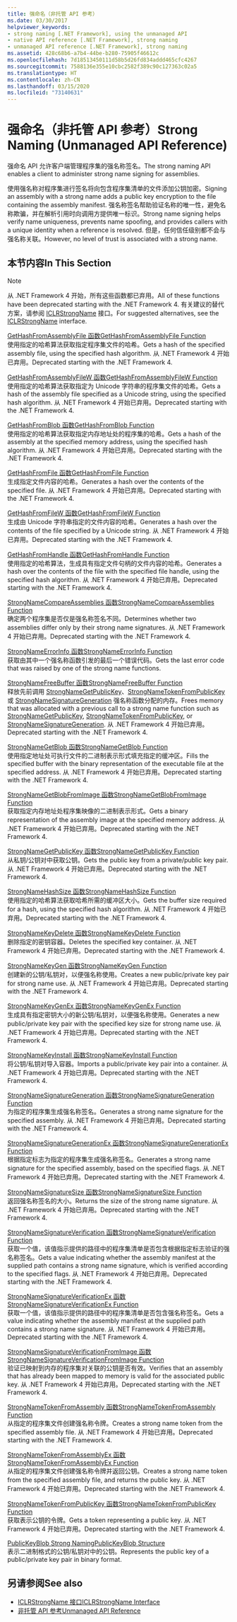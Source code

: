 ```yaml
---
title: 强命名（非托管 API 参考）
ms.date: 03/30/2017
helpviewer_keywords:
- strong naming [.NET Framework], using the unmanaged API
- native API reference [.NET Framework], strong naming
- unmanaged API reference [.NET Framework], strong naming
ms.assetid: 428c68b6-a7b4-44be-b280-75905f46612c
ms.openlocfilehash: 7d18513450111d58b5d26fd834addd465cfc4267
ms.sourcegitcommit: 7588136e355e10cbc2582f389c90c127363c02a5
ms.translationtype: HT
ms.contentlocale: zh-CN
ms.lasthandoff: 03/15/2020
ms.locfileid: "73140631"
---
```

# <a name="strong-naming-unmanaged-api-reference"></a><span data-ttu-id="72d76-102">强命名（非托管 API 参考）</span><span class="sxs-lookup"><span data-stu-id="72d76-102">Strong Naming (Unmanaged API Reference)</span></span>
<span data-ttu-id="72d76-103">强命名 API 允许客户端管理程序集的强名称签名。</span><span class="sxs-lookup"><span data-stu-id="72d76-103">The strong naming API enables a client to administer strong name signing for assemblies.</span></span>  
  
 <span data-ttu-id="72d76-104">使用强名称对程序集进行签名将向包含程序集清单的文件添加公钥加密。</span><span class="sxs-lookup"><span data-stu-id="72d76-104">Signing an assembly with a strong name adds a public key encryption to the file containing the assembly manifest.</span></span> <span data-ttu-id="72d76-105">强名称签名帮助验证名称的唯一性，避免名称欺骗，并在解析引用时向调用方提供唯一标识。</span><span class="sxs-lookup"><span data-stu-id="72d76-105">Strong name signing helps verify name uniqueness, prevents name spoofing, and provides callers with a unique identity when a reference is resolved.</span></span> <span data-ttu-id="72d76-106">但是，任何信任级别都不会与强名称关联。</span><span class="sxs-lookup"><span data-stu-id="72d76-106">However, no level of trust is associated with a strong name.</span></span>  
  
## <a name="in-this-section"></a><span data-ttu-id="72d76-107">本节内容</span><span class="sxs-lookup"><span data-stu-id="72d76-107">In This Section</span></span>  
  
> [!NOTE]
> <span data-ttu-id="72d76-108">从 .NET Framework 4 开始，所有这些函数都已弃用。</span><span class="sxs-lookup"><span data-stu-id="72d76-108">All of these functions have been deprecated starting with the .NET Framework 4.</span></span> <span data-ttu-id="72d76-109">有关建议的替代方案，请参阅 [ICLRStrongName](../hosting/iclrstrongname-interface.md) 接口。</span><span class="sxs-lookup"><span data-stu-id="72d76-109">For suggested alternatives, see the [ICLRStrongName](../hosting/iclrstrongname-interface.md) interface.</span></span>  
  
 [<span data-ttu-id="72d76-110">GetHashFromAssemblyFile 函数</span><span class="sxs-lookup"><span data-stu-id="72d76-110">GetHashFromAssemblyFile Function</span></span>](gethashfromassemblyfile-function.md)  
 <span data-ttu-id="72d76-111">使用指定的哈希算法获取指定程序集文件的哈希。</span><span class="sxs-lookup"><span data-stu-id="72d76-111">Gets a hash of the specified assembly file, using the specified hash algorithm.</span></span> <span data-ttu-id="72d76-112">从 .NET Framework 4 开始已弃用。</span><span class="sxs-lookup"><span data-stu-id="72d76-112">Deprecated starting with the .NET Framework 4.</span></span>  
  
 [<span data-ttu-id="72d76-113">GetHashFromAssemblyFileW 函数</span><span class="sxs-lookup"><span data-stu-id="72d76-113">GetHashFromAssemblyFileW Function</span></span>](gethashfromassemblyfilew-function.md)  
 <span data-ttu-id="72d76-114">使用指定的哈希算法获取指定为 Unicode 字符串的程序集文件的哈希。</span><span class="sxs-lookup"><span data-stu-id="72d76-114">Gets a hash of the assembly file specified as a Unicode string, using the specified hash algorithm.</span></span> <span data-ttu-id="72d76-115">从 .NET Framework 4 开始已弃用。</span><span class="sxs-lookup"><span data-stu-id="72d76-115">Deprecated starting with the .NET Framework 4.</span></span>  
  
 [<span data-ttu-id="72d76-116">GetHashFromBlob 函数</span><span class="sxs-lookup"><span data-stu-id="72d76-116">GetHashFromBlob Function</span></span>](gethashfromblob-function.md)  
 <span data-ttu-id="72d76-117">使用指定的哈希算法获取指定内存地址处的程序集的哈希。</span><span class="sxs-lookup"><span data-stu-id="72d76-117">Gets a hash of the assembly at the specified memory address, using the specified hash algorithm.</span></span> <span data-ttu-id="72d76-118">从 .NET Framework 4 开始已弃用。</span><span class="sxs-lookup"><span data-stu-id="72d76-118">Deprecated starting with the .NET Framework 4.</span></span>  
  
 [<span data-ttu-id="72d76-119">GetHashFromFile 函数</span><span class="sxs-lookup"><span data-stu-id="72d76-119">GetHashFromFile Function</span></span>](gethashfromfile-function.md)  
 <span data-ttu-id="72d76-120">生成指定文件内容的哈希。</span><span class="sxs-lookup"><span data-stu-id="72d76-120">Generates a hash over the contents of the specified file.</span></span>  <span data-ttu-id="72d76-121">从 .NET Framework 4 开始已弃用。</span><span class="sxs-lookup"><span data-stu-id="72d76-121">Deprecated starting with the .NET Framework 4.</span></span>  
  
 [<span data-ttu-id="72d76-122">GetHashFromFileW 函数</span><span class="sxs-lookup"><span data-stu-id="72d76-122">GetHashFromFileW Function</span></span>](gethashfromfilew-function.md)  
 <span data-ttu-id="72d76-123">生成由 Unicode 字符串指定的文件内容的哈希。</span><span class="sxs-lookup"><span data-stu-id="72d76-123">Generates a hash over the contents of the file specified by a Unicode string.</span></span> <span data-ttu-id="72d76-124">从 .NET Framework 4 开始已弃用。</span><span class="sxs-lookup"><span data-stu-id="72d76-124">Deprecated starting with the .NET Framework 4.</span></span>  
  
 [<span data-ttu-id="72d76-125">GetHashFromHandle 函数</span><span class="sxs-lookup"><span data-stu-id="72d76-125">GetHashFromHandle Function</span></span>](gethashfromhandle-function.md)  
 <span data-ttu-id="72d76-126">使用指定的哈希算法，生成具有指定文件句柄的文件内容的哈希。</span><span class="sxs-lookup"><span data-stu-id="72d76-126">Generates a hash over the contents of the file with the specified file handle, using the specified hash algorithm.</span></span>  <span data-ttu-id="72d76-127">从 .NET Framework 4 开始已弃用。</span><span class="sxs-lookup"><span data-stu-id="72d76-127">Deprecated starting with the .NET Framework 4.</span></span>  
  
 [<span data-ttu-id="72d76-128">StrongNameCompareAssemblies 函数</span><span class="sxs-lookup"><span data-stu-id="72d76-128">StrongNameCompareAssemblies Function</span></span>](strongnamecompareassemblies-function.md)  
 <span data-ttu-id="72d76-129">确定两个程序集是否仅是强名称签名不同。</span><span class="sxs-lookup"><span data-stu-id="72d76-129">Determines whether two assemblies differ only by their strong name signatures.</span></span> <span data-ttu-id="72d76-130">从 .NET Framework 4 开始已弃用。</span><span class="sxs-lookup"><span data-stu-id="72d76-130">Deprecated starting with the .NET Framework 4.</span></span>  
  
 [<span data-ttu-id="72d76-131">StrongNameErrorInfo 函数</span><span class="sxs-lookup"><span data-stu-id="72d76-131">StrongNameErrorInfo Function</span></span>](strongnameerrorinfo-function.md)  
 <span data-ttu-id="72d76-132">获取由其中一个强名称函数引发的最后一个错误代码。</span><span class="sxs-lookup"><span data-stu-id="72d76-132">Gets the last error code that was raised by one of the strong name functions.</span></span>  
  
 [<span data-ttu-id="72d76-133">StrongNameFreeBuffer 函数</span><span class="sxs-lookup"><span data-stu-id="72d76-133">StrongNameFreeBuffer Function</span></span>](strongnamefreebuffer-function.md)  
 <span data-ttu-id="72d76-134">释放先前调用 [StrongNameGetPublicKey](strongnamegetpublickey-function.md)、[StrongNameTokenFromPublicKey](strongnametokenfrompublickey-function.md) 或 [StrongNameSignatureGeneration](strongnamesignaturegeneration-function.md) 强名称函数分配的内存。</span><span class="sxs-lookup"><span data-stu-id="72d76-134">Frees memory that was allocated with a previous call to a strong name function such as [StrongNameGetPublicKey](strongnamegetpublickey-function.md), [StrongNameTokenFromPublicKey](strongnametokenfrompublickey-function.md), or [StrongNameSignatureGeneration](strongnamesignaturegeneration-function.md).</span></span>   <span data-ttu-id="72d76-135">从 .NET Framework 4 开始已弃用。</span><span class="sxs-lookup"><span data-stu-id="72d76-135">Deprecated starting with the .NET Framework 4.</span></span>  
  
 [<span data-ttu-id="72d76-136">StrongNameGetBlob 函数</span><span class="sxs-lookup"><span data-stu-id="72d76-136">StrongNameGetBlob Function</span></span>](strongnamegetblob-function.md)  
 <span data-ttu-id="72d76-137">使用指定地址处可执行文件的二进制表示形式填充指定的缓冲区。</span><span class="sxs-lookup"><span data-stu-id="72d76-137">Fills the specified buffer with the binary representation of the executable file at the specified address.</span></span> <span data-ttu-id="72d76-138">从 .NET Framework 4 开始已弃用。</span><span class="sxs-lookup"><span data-stu-id="72d76-138">Deprecated starting with the .NET Framework 4.</span></span>  
  
 [<span data-ttu-id="72d76-139">StrongNameGetBlobFromImage 函数</span><span class="sxs-lookup"><span data-stu-id="72d76-139">StrongNameGetBlobFromImage Function</span></span>](strongnamegetblobfromimage-function.md)  
 <span data-ttu-id="72d76-140">获取指定内存地址处程序集映像的二进制表示形式。</span><span class="sxs-lookup"><span data-stu-id="72d76-140">Gets a binary representation of the assembly image at the specified memory address.</span></span> <span data-ttu-id="72d76-141">从 .NET Framework 4 开始已弃用。</span><span class="sxs-lookup"><span data-stu-id="72d76-141">Deprecated starting with the .NET Framework 4.</span></span>  
  
 [<span data-ttu-id="72d76-142">StrongNameGetPublicKey 函数</span><span class="sxs-lookup"><span data-stu-id="72d76-142">StrongNameGetPublicKey Function</span></span>](strongnamegetpublickey-function.md)  
 <span data-ttu-id="72d76-143">从私钥/公钥对中获取公钥。</span><span class="sxs-lookup"><span data-stu-id="72d76-143">Gets the public key from a private/public key pair.</span></span> <span data-ttu-id="72d76-144">从 .NET Framework 4 开始已弃用。</span><span class="sxs-lookup"><span data-stu-id="72d76-144">Deprecated starting with the .NET Framework 4.</span></span>  
  
 [<span data-ttu-id="72d76-145">StrongNameHashSize 函数</span><span class="sxs-lookup"><span data-stu-id="72d76-145">StrongNameHashSize Function</span></span>](strongnamehashsize-function.md)  
 <span data-ttu-id="72d76-146">使用指定的哈希算法获取哈希所需的缓冲区大小。</span><span class="sxs-lookup"><span data-stu-id="72d76-146">Gets the buffer size required for a hash, using the specified hash algorithm.</span></span>  <span data-ttu-id="72d76-147">从 .NET Framework 4 开始已弃用。</span><span class="sxs-lookup"><span data-stu-id="72d76-147">Deprecated starting with the .NET Framework 4.</span></span>  
  
 [<span data-ttu-id="72d76-148">StrongNameKeyDelete 函数</span><span class="sxs-lookup"><span data-stu-id="72d76-148">StrongNameKeyDelete Function</span></span>](strongnamekeydelete-function.md)  
 <span data-ttu-id="72d76-149">删除指定的密钥容器。</span><span class="sxs-lookup"><span data-stu-id="72d76-149">Deletes the specified key container.</span></span> <span data-ttu-id="72d76-150">从 .NET Framework 4 开始已弃用。</span><span class="sxs-lookup"><span data-stu-id="72d76-150">Deprecated starting with the .NET Framework 4.</span></span>  
  
 [<span data-ttu-id="72d76-151">StrongNameKeyGen 函数</span><span class="sxs-lookup"><span data-stu-id="72d76-151">StrongNameKeyGen Function</span></span>](strongnamekeygen-function.md)  
 <span data-ttu-id="72d76-152">创建新的公钥/私钥对，以便强名称使用。</span><span class="sxs-lookup"><span data-stu-id="72d76-152">Creates a new public/private key pair for strong name use.</span></span>  <span data-ttu-id="72d76-153">从 .NET Framework 4 开始已弃用。</span><span class="sxs-lookup"><span data-stu-id="72d76-153">Deprecated starting with the .NET Framework 4.</span></span>  
  
 [<span data-ttu-id="72d76-154">StrongNameKeyGenEx 函数</span><span class="sxs-lookup"><span data-stu-id="72d76-154">StrongNameKeyGenEx Function</span></span>](strongnamekeygenex-function.md)  
 <span data-ttu-id="72d76-155">生成具有指定密钥大小的新公钥/私钥对，以便强名称使用。</span><span class="sxs-lookup"><span data-stu-id="72d76-155">Generates a new public/private key pair with the specified key size for strong name use.</span></span> <span data-ttu-id="72d76-156">从 .NET Framework 4 开始已弃用。</span><span class="sxs-lookup"><span data-stu-id="72d76-156">Deprecated starting with the .NET Framework 4.</span></span>  
  
 [<span data-ttu-id="72d76-157">StrongNameKeyInstall 函数</span><span class="sxs-lookup"><span data-stu-id="72d76-157">StrongNameKeyInstall Function</span></span>](strongnamekeyinstall-function.md)  
 <span data-ttu-id="72d76-158">将公钥/私钥对导入容器。</span><span class="sxs-lookup"><span data-stu-id="72d76-158">Imports a public/private key pair into a container.</span></span>  <span data-ttu-id="72d76-159">从 .NET Framework 4 开始已弃用。</span><span class="sxs-lookup"><span data-stu-id="72d76-159">Deprecated starting with the .NET Framework 4.</span></span>  
  
 [<span data-ttu-id="72d76-160">StrongNameSignatureGeneration 函数</span><span class="sxs-lookup"><span data-stu-id="72d76-160">StrongNameSignatureGeneration Function</span></span>](strongnamesignaturegeneration-function.md)  
 <span data-ttu-id="72d76-161">为指定的程序集生成强名称签名。</span><span class="sxs-lookup"><span data-stu-id="72d76-161">Generates a strong name signature for the specified assembly.</span></span>   <span data-ttu-id="72d76-162">从 .NET Framework 4 开始已弃用。</span><span class="sxs-lookup"><span data-stu-id="72d76-162">Deprecated starting with the .NET Framework 4.</span></span>  
  
 [<span data-ttu-id="72d76-163">StrongNameSignatureGenerationEx 函数</span><span class="sxs-lookup"><span data-stu-id="72d76-163">StrongNameSignatureGenerationEx Function</span></span>](strongnamesignaturegenerationex-function.md)  
 <span data-ttu-id="72d76-164">根据指定标志为指定的程序集生成强名称签名。</span><span class="sxs-lookup"><span data-stu-id="72d76-164">Generates a strong name signature for the specified assembly, based on the specified flags.</span></span>    <span data-ttu-id="72d76-165">从 .NET Framework 4 开始已弃用。</span><span class="sxs-lookup"><span data-stu-id="72d76-165">Deprecated starting with the .NET Framework 4.</span></span>  
  
 [<span data-ttu-id="72d76-166">StrongNameSignatureSize 函数</span><span class="sxs-lookup"><span data-stu-id="72d76-166">StrongNameSignatureSize Function</span></span>](strongnamesignaturesize-function.md)  
 <span data-ttu-id="72d76-167">返回强名称签名的大小。</span><span class="sxs-lookup"><span data-stu-id="72d76-167">Returns the size of the strong name signature.</span></span> <span data-ttu-id="72d76-168">从 .NET Framework 4 开始已弃用。</span><span class="sxs-lookup"><span data-stu-id="72d76-168">Deprecated starting with the .NET Framework 4.</span></span>  
  
 [<span data-ttu-id="72d76-169">StrongNameSignatureVerification 函数</span><span class="sxs-lookup"><span data-stu-id="72d76-169">StrongNameSignatureVerification Function</span></span>](strongnamesignatureverification-function.md)  
 <span data-ttu-id="72d76-170">获取一个值，该值指示提供的路径中的程序集清单是否包含根据指定标志验证的强名称签名。</span><span class="sxs-lookup"><span data-stu-id="72d76-170">Gets a value indicating whether the assembly manifest at the supplied path contains a strong name signature, which is verified according to the specified flags.</span></span> <span data-ttu-id="72d76-171">从 .NET Framework 4 开始已弃用。</span><span class="sxs-lookup"><span data-stu-id="72d76-171">Deprecated starting with the .NET Framework 4.</span></span>  
  
 [<span data-ttu-id="72d76-172">StrongNameSignatureVerificationEx 函数</span><span class="sxs-lookup"><span data-stu-id="72d76-172">StrongNameSignatureVerificationEx Function</span></span>](strongnamesignatureverificationex-function.md)  
 <span data-ttu-id="72d76-173">获取一个值，该值指示提供的路径中的程序集清单是否包含强名称签名。</span><span class="sxs-lookup"><span data-stu-id="72d76-173">Gets a value indicating whether the assembly manifest at the supplied path contains a strong name signature.</span></span>  <span data-ttu-id="72d76-174">从 .NET Framework 4 开始已弃用。</span><span class="sxs-lookup"><span data-stu-id="72d76-174">Deprecated starting with the .NET Framework 4.</span></span>  
  
 [<span data-ttu-id="72d76-175">StrongNameSignatureVerificationFromImage 函数</span><span class="sxs-lookup"><span data-stu-id="72d76-175">StrongNameSignatureVerificationFromImage Function</span></span>](strongnamesignatureverificationfromimage-function.md)  
 <span data-ttu-id="72d76-176">验证已映射到内存的程序集对关联的公钥是否有效。</span><span class="sxs-lookup"><span data-stu-id="72d76-176">Verifies that an assembly that has already been mapped to memory is valid for the associated public key.</span></span> <span data-ttu-id="72d76-177">从 .NET Framework 4 开始已弃用。</span><span class="sxs-lookup"><span data-stu-id="72d76-177">Deprecated starting with the .NET Framework 4.</span></span>  
  
 [<span data-ttu-id="72d76-178">StrongNameTokenFromAssembly 函数</span><span class="sxs-lookup"><span data-stu-id="72d76-178">StrongNameTokenFromAssembly Function</span></span>](strongnametokenfromassembly-function.md)  
 <span data-ttu-id="72d76-179">从指定的程序集文件创建强名称令牌。</span><span class="sxs-lookup"><span data-stu-id="72d76-179">Creates a strong name token from the specified assembly file.</span></span>  <span data-ttu-id="72d76-180">从 .NET Framework 4 开始已弃用。</span><span class="sxs-lookup"><span data-stu-id="72d76-180">Deprecated starting with the .NET Framework 4.</span></span>  
  
 [<span data-ttu-id="72d76-181">StrongNameTokenFromAssemblyEx 函数</span><span class="sxs-lookup"><span data-stu-id="72d76-181">StrongNameTokenFromAssemblyEx Function</span></span>](strongnametokenfromassemblyex-function.md)  
 <span data-ttu-id="72d76-182">从指定的程序集文件创建强名称令牌并返回公钥。</span><span class="sxs-lookup"><span data-stu-id="72d76-182">Creates a strong name token from the specified assembly file, and returns the public key.</span></span> <span data-ttu-id="72d76-183">从 .NET Framework 4 开始已弃用。</span><span class="sxs-lookup"><span data-stu-id="72d76-183">Deprecated starting with the .NET Framework 4.</span></span>  
  
 [<span data-ttu-id="72d76-184">StrongNameTokenFromPublicKey 函数</span><span class="sxs-lookup"><span data-stu-id="72d76-184">StrongNameTokenFromPublicKey Function</span></span>](strongnametokenfrompublickey-function.md)  
 <span data-ttu-id="72d76-185">获取表示公钥的令牌。</span><span class="sxs-lookup"><span data-stu-id="72d76-185">Gets a token representing a public key.</span></span> <span data-ttu-id="72d76-186">从 .NET Framework 4 开始已弃用。</span><span class="sxs-lookup"><span data-stu-id="72d76-186">Deprecated starting with the .NET Framework 4.</span></span>  
  
 [<span data-ttu-id="72d76-187">PublicKeyBlob Strong Naming</span><span class="sxs-lookup"><span data-stu-id="72d76-187">PublicKeyBlob Structure</span></span>](publickeyblob-structure.md)  
 <span data-ttu-id="72d76-188">表示二进制格式的公钥/私钥对中的公钥。</span><span class="sxs-lookup"><span data-stu-id="72d76-188">Represents the public key of a public/private key pair in binary format.</span></span>  
  
## <a name="see-also"></a><span data-ttu-id="72d76-189">另请参阅</span><span class="sxs-lookup"><span data-stu-id="72d76-189">See also</span></span>

- [<span data-ttu-id="72d76-190">ICLRStrongName 接口</span><span class="sxs-lookup"><span data-stu-id="72d76-190">ICLRStrongName Interface</span></span>](../hosting/iclrstrongname-interface.md)
- [<span data-ttu-id="72d76-191">非托管 API 参考</span><span class="sxs-lookup"><span data-stu-id="72d76-191">Unmanaged API Reference</span></span>](../index.md)
